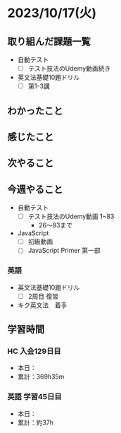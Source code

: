 # 2023/10/17(火)

## 取り組んだ課題一覧

- 自動テスト
  - [ ] テスト技法のUdemy動画続き

- 英文法基礎10題ドリル
  - [ ] 第1-3講

## わかったこと

## 感じたこと

## 次やること

## 今週やること

- 自動テスト
  - [ ] テスト技法のUdemy動画 1~83
    - 26〜83まで

- JavaScript
  - [ ] 初級動画
  - [ ] JavaScript Primer 第一部

### 英語

- 英文法基礎10題ドリル
  - [ ] 2周目 復習

- キク英文法　着手

## 学習時間

### HC 入会129日目

- 本日：
- 累計：369h35m

### 英語 学習45日目

- 本日：
- 累計：約37h
